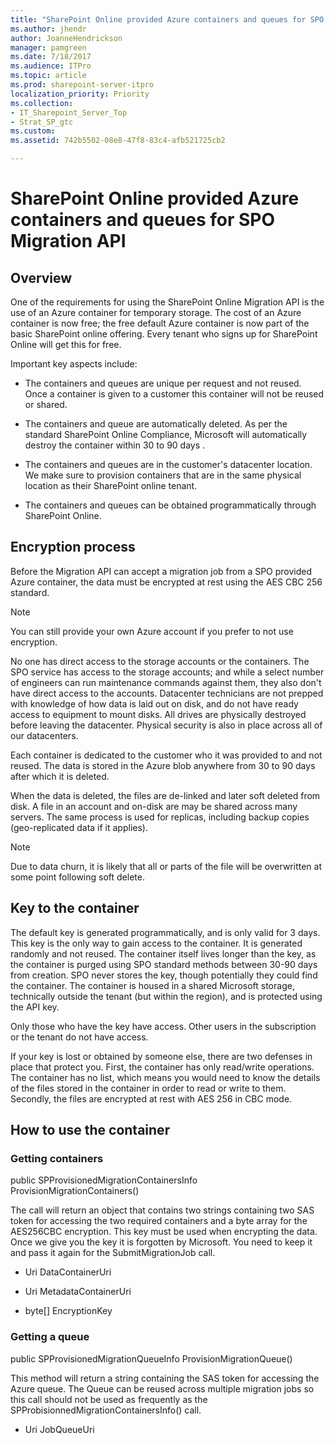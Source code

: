 ```yaml
---
title: "SharePoint Online provided Azure containers and queues for SPO Migration API"
ms.author: jhendr
author: JoanneHendrickson
manager: pamgreen
ms.date: 7/18/2017
ms.audience: ITPro
ms.topic: article
ms.prod: sharepoint-server-itpro
localization_priority: Priority
ms.collection: 
- IT_Sharepoint_Server_Top
- Strat_SP_gtc
ms.custom: 
ms.assetid: 742b5502-08e8-47f8-83c4-afb521725cb2

---
```


# SharePoint Online provided Azure containers and queues for SPO Migration API

## Overview

One of the requirements for using the SharePoint Online Migration API is the use of an Azure container for temporary storage. The cost of an Azure container is now free; the free default Azure container is now part of the basic SharePoint online offering. Every tenant who signs up for SharePoint Online will get this for free.
  
Important key aspects include:
  
- The containers and queues are unique per request and not reused. Once a container is given to a customer this container will not be reused or shared.
    
- The containers and queue are automatically deleted. As per the standard SharePoint Online Compliance, Microsoft will automatically destroy the container within 30 to 90 days .
    
- The containers and queues are in the customer's datacenter location. We make sure to provision containers that are in the same physical location as their SharePoint online tenant.
    
- The containers and queues can be obtained programmatically through SharePoint Online.
    
## Encryption process

Before the Migration API can accept a migration job from a SPO provided Azure container, the data must be encrypted at rest using the AES CBC 256 standard.
  
> [!NOTE]
> You can still provide your own Azure account if you prefer to not use encryption. 
  
No one has direct access to the storage accounts or the containers. The SPO service has access to the storage accounts; and while a select number of engineers can run maintenance commands against them, they also don't have direct access to the accounts. Datacenter technicians are not prepped with knowledge of how data is laid out on disk, and do not have ready access to equipment to mount disks. All drives are physically destroyed before leaving the datacenter. Physical security is also in place across all of our datacenters.
  
Each container is dedicated to the customer who it was provided to and not reused. The data is stored in the Azure blob anywhere from 30 to 90 days after which it is deleted.
  
When the data is deleted, the files are de-linked and later soft deleted from disk. A file in an account and on-disk are may be shared across many servers. The same process is used for replicas, including backup copies (geo-replicated data if it applies).
  
> [!NOTE]
> Due to data churn, it is likely that all or parts of the file will be overwritten at some point following soft delete. 
  
## Key to the container

The default key is generated programmatically, and is only valid for 3 days. This key is the only way to gain access to the container. It is generated randomly and not reused. The container itself lives longer than the key, as the container is purged using SPO standard methods between 30-90 days from creation. SPO never stores the key, though potentially they could find the container. The container is housed in a shared Microsoft storage, technically outside the tenant (but within the region), and is protected using the API key.
  
Only those who have the key have access. Other users in the subscription or the tenant do not have access.
  
If your key is lost or obtained by someone else, there are two defenses in place that protect you. First, the container has only read/write operations. The container has no list, which means you would need to know the details of the files stored in the container in order to read or write to them. Secondly, the files are encrypted at rest with AES 256 in CBC mode.
  
## How to use the container

### Getting containers

public SPProvisionedMigrationContainersInfo ProvisionMigrationContainers()
  
The call will return an object that contains two strings containing two SAS token for accessing the two required containers and a byte array for the AES256CBC encryption. This key must be used when encrypting the data. Once we give you the key it is forgotten by Microsoft. You need to keep it and pass it again for the SubmitMigrationJob call.
  
- Uri DataContainerUri
    
- Uri MetadataContainerUri
    
- byte[] EncryptionKey
    
### Getting a queue

public SPProvisionedMigrationQueueInfo ProvisionMigrationQueue()
  
This method will return a string containing the SAS token for accessing the Azure queue. The Queue can be reused across multiple migration jobs so this call should not be used as frequently as the SPProbisionnedMigrationContainersInfo() call.
  
- Uri JobQueueUri
    


